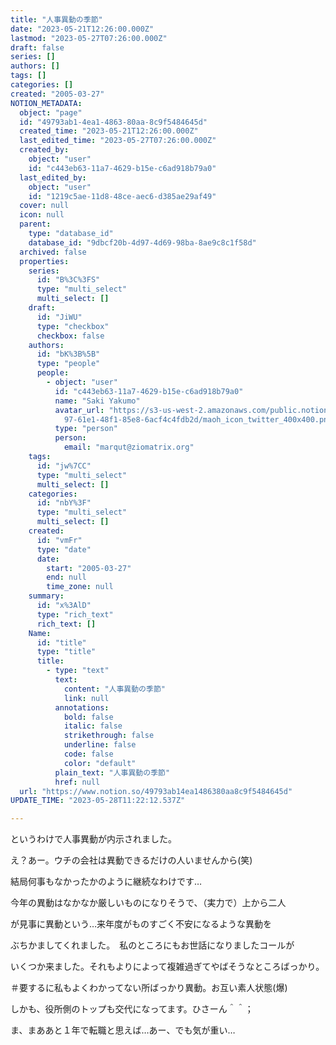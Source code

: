 ```yaml
---
title: "人事異動の季節"
date: "2023-05-21T12:26:00.000Z"
lastmod: "2023-05-27T07:26:00.000Z"
draft: false
series: []
authors: []
tags: []
categories: []
created: "2005-03-27"
NOTION_METADATA:
  object: "page"
  id: "49793ab1-4ea1-4863-80aa-8c9f5484645d"
  created_time: "2023-05-21T12:26:00.000Z"
  last_edited_time: "2023-05-27T07:26:00.000Z"
  created_by:
    object: "user"
    id: "c443eb63-11a7-4629-b15e-c6ad918b79a0"
  last_edited_by:
    object: "user"
    id: "1219c5ae-11d8-48ce-aec6-d385ae29af49"
  cover: null
  icon: null
  parent:
    type: "database_id"
    database_id: "9dbcf20b-4d97-4d69-98ba-8ae9c8c1f58d"
  archived: false
  properties:
    series:
      id: "B%3C%3FS"
      type: "multi_select"
      multi_select: []
    draft:
      id: "JiWU"
      type: "checkbox"
      checkbox: false
    authors:
      id: "bK%3B%5B"
      type: "people"
      people:
        - object: "user"
          id: "c443eb63-11a7-4629-b15e-c6ad918b79a0"
          name: "Saki Yakumo"
          avatar_url: "https://s3-us-west-2.amazonaws.com/public.notion-static.com/3ad1c4\
            97-61e1-48f1-85e8-6acf4c4fdb2d/maoh_icon_twitter_400x400.png"
          type: "person"
          person:
            email: "marqut@ziomatrix.org"
    tags:
      id: "jw%7CC"
      type: "multi_select"
      multi_select: []
    categories:
      id: "nbY%3F"
      type: "multi_select"
      multi_select: []
    created:
      id: "vmFr"
      type: "date"
      date:
        start: "2005-03-27"
        end: null
        time_zone: null
    summary:
      id: "x%3AlD"
      type: "rich_text"
      rich_text: []
    Name:
      id: "title"
      type: "title"
      title:
        - type: "text"
          text:
            content: "人事異動の季節"
            link: null
          annotations:
            bold: false
            italic: false
            strikethrough: false
            underline: false
            code: false
            color: "default"
          plain_text: "人事異動の季節"
          href: null
  url: "https://www.notion.so/49793ab14ea1486380aa8c9f5484645d"
UPDATE_TIME: "2023-05-28T11:22:12.537Z"

---
```

<link rel="stylesheet" href="https://cdn.jsdelivr.net/npm/katex@0.16.2/dist/katex.min.css" integrity="sha384-bYdxxUwYipFNohQlHt0bjN/LCpueqWz13HufFEV1SUatKs1cm4L6fFgCi1jT643X" crossorigin="anonymous">


というわけで人事異動が内示されました。


え？あー。ウチの会社は異動できるだけの人いませんから(笑)


結局何事もなかったかのように継続なわけです…


今年の異動はなかなか厳しいものになりそうで、（実力で）上から二人


が見事に異動という…来年度がものすごく不安になるような異動を


ぶちかましてくれました。　私のところにもお世話になりましたコールが


いくつか来ました。それもよりによって複雑過ぎてやばそうなところばっかり。


＃要するに私もよくわかってない所ばっかり異動。お互い素人状態(爆)


しかも、役所側のトップも交代になってます。ひさーん＾＾；


ま、まああと１年で転職と思えば…あー、でも気が重い…

